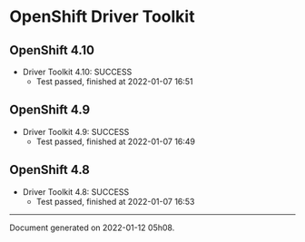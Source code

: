 
OpenShift Driver Toolkit
========================

OpenShift 4.10
--------------



* Driver Toolkit 4.10: SUCCESS
  - Test passed, finished at 2022-01-07 16:51

OpenShift 4.9
-------------



* Driver Toolkit 4.9: SUCCESS
  - Test passed, finished at 2022-01-07 16:49

OpenShift 4.8
-------------



* Driver Toolkit 4.8: SUCCESS
  - Test passed, finished at 2022-01-07 16:53

---
Document generated on 2022-01-12 05h08.
